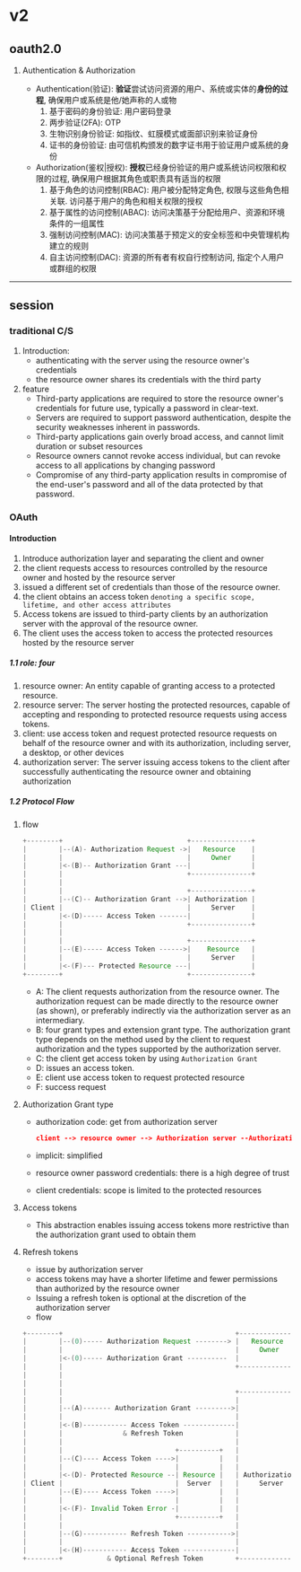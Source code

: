 # v2

## oauth2.0

1. Authentication & Authorization

   - Authentication(验证): **验证**尝试访问资源的用户、系统或实体的**身份的过程**, 确保用户或系统是他/她声称的人或物
     1. 基于密码的身份验证: 用户密码登录
     2. 两步验证(2FA): OTP
     3. 生物识别身份验证: 如指纹、虹膜模式或面部识别来验证身份
     4. 证书的身份验证: 由可信机构颁发的数字证书用于验证用户或系统的身份
   - Authorization(鉴权|授权): **授权**已经身份验证的用户或系统访问权限和权限的过程, 确保用户根据其角色或职责具有适当的权限
     1. 基于角色的访问控制(RBAC): 用户被分配特定角色, 权限与这些角色相关联. 访问基于用户的角色和相关权限的授权
     2. 基于属性的访问控制(ABAC): 访问决策基于分配给用户、资源和环境条件的一组属性
     3. 强制访问控制(MAC): 访问决策基于预定义的安全标签和中央管理机构建立的规则
     4. 自主访问控制(DAC): 资源的所有者有权自行控制访问, 指定个人用户或群组的权限

---

## session

### traditional C/S

1. Introduction:
   - authenticating with the server using the resource owner's credentials
   - the resource owner shares its credentials with the third party
2. feature
   - Third-party applications are required to store the resource owner's credentials for future use, typically a password in clear-text.
   - Servers are required to support password authentication, despite the security weaknesses inherent in passwords.
   - Third-party applications gain overly broad access, and cannot limit duration or subset resources
   - Resource owners cannot revoke access individual, but can revoke access to all applications by changing password
   - Compromise of any third-party application results in compromise of the end-user's password and all of the data protected by that password.

### OAuth

#### Introduction

1. Introduce authorization layer and separating the client and owner
2. the client requests access to resources controlled by the resource owner and hosted by the resource server
3. issued a different set of credentials than those of the resource owner.
4. the client obtains an access token `denoting a specific scope, lifetime, and other access attributes`
5. Access tokens are issued to third-party clients by an authorization server with the approval of the resource owner.
6. The client uses the access token to access the protected resources hosted by the resource server

##### 1.1 role: four

1. resource owner: An entity capable of granting access to a protected resource.
2. resource server: The server hosting the protected resources, capable of accepting and responding to protected resource requests using access tokens.
3. client: use access token and request protected resource requests on behalf of the resource owner and with its authorization, including server, a desktop, or other devices
4. authorization server: The server issuing access tokens to the client after successfully authenticating the resource owner and obtaining authorization

##### 1.2 Protocol Flow

1. flow

   ```java
   +--------+                               +---------------+
   |        |--(A)- Authorization Request ->|   Resource    |
   |        |                               |     Owner     |
   |        |<-(B)-- Authorization Grant ---|               |
   |        |                               +---------------+
   |        |
   |        |                               +---------------+
   |        |--(C)-- Authorization Grant -->| Authorization |
   | Client |                               |     Server    |
   |        |<-(D)----- Access Token -------|               |
   |        |                               +---------------+
   |        |
   |        |                               +---------------+
   |        |--(E)----- Access Token ------>|    Resource   |
   |        |                               |     Server    |
   |        |<-(F)--- Protected Resource ---|               |
   +--------+                               +---------------+
   ```

   - A: The client requests authorization from the resource owner. The authorization request can be made directly to the resource owner (as shown), or preferably indirectly via the authorization server as an intermediary.
   - B: four grant types and extension grant type. The authorization grant type depends on the method used by the client to request authorization and the types supported by the authorization server.
   - C: the client get access token by using `Authorization Grant`
   - D: issues an access token.
   - E: client use access token to request protected resource
   - F: success request

2. Authorization Grant type

   - authorization code: get from authorization server

     ```json
     client --> resource owner --> Authorization server --Authorization Code-->  resource owner --> client
     ```

   - implicit: simplified
   - resource owner password credentials: there is a high degree of trust
   - client credentials: scope is limited to the protected resources

3. Access tokens

   - This abstraction enables issuing access tokens more restrictive than the authorization grant used to obtain them

4. Refresh tokens

   - issue by authorization server
   - access tokens may have a shorter lifetime and fewer permissions than authorized by the resource owner
   - Issuing a refresh token is optional at the discretion of the authorization server
   - flow

   ```java
   +--------+                                           +---------------+
   |        |--(0)----- Authorization Request --------> |   Resource    |
   |        |                                           |     Owner     |
   |        |<-(0)----- Authorization Grant ----------  |               |
   |        |                                           +---------------+
   |        |
   |        |
   |        |                                           +---------------+
   |        |                                           |               |
   |        |--(A)------- Authorization Grant --------->|               |
   |        |                                           |               |
   |        |<-(B)----------- Access Token -------------|               |
   |        |               & Refresh Token             |               |
   |        |                                           |               |
   |        |                            +----------+   |               |
   |        |--(C)---- Access Token ---->|          |   |               |
   |        |                            |          |   |               |
   |        |<-(D)- Protected Resource --| Resource |   | Authorization |
   | Client |                            |  Server  |   |     Server    |
   |        |--(E)---- Access Token ---->|          |   |               |
   |        |                            |          |   |               |
   |        |<-(F)- Invalid Token Error -|          |   |               |
   |        |                            +----------+   |               |
   |        |                                           |               |
   |        |--(G)----------- Refresh Token ----------->|               |
   |        |                                           |               |
   |        |<-(H)----------- Access Token -------------|               |
   +--------+           & Optional Refresh Token        +---------------+
   ```
